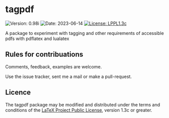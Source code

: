 # tagpdf

![Version: 0.98i](https://img.shields.io/badge/current_version-0.98i-blue.svg?style=flat-square)
![Date: 2023-06-14](https://img.shields.io/badge/date-2023--06--14-blue.svg?style=flat-square)
[![License: LPPL1.3c ](https://img.shields.io/badge/license-LPPL1.3c-blue.svg?style=flat-square)](https://ctan.org/license/lppl1.3c)

A package to experiment with tagging and other requirements of accessible pdfs with pdflatex and lualatex

## Rules for contribuations

Comments, feedback, examples are welcome. 

Use the issue tracker, sent me a mail or make a pull-request.

## Licence

The tagpdf package may be modified and distributed under the terms and conditions of the 
[LaTeX Project Public License](https://www.latex-project.org/lppl/), version 1.3c or greater.
 


